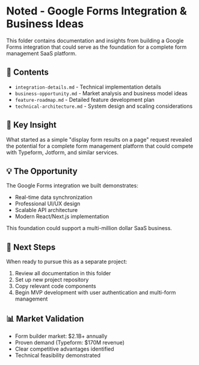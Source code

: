 # Noted - Google Forms Integration & Business Ideas

This folder contains documentation and insights from building a Google Forms integration that could serve as the foundation for a complete form management SaaS platform.

## 📁 Contents

- `integration-details.md` - Technical implementation details
- `business-opportunity.md` - Market analysis and business model ideas
- `feature-roadmap.md` - Detailed feature development plan
- `technical-architecture.md` - System design and scaling considerations

## 🎯 Key Insight

What started as a simple "display form results on a page" request revealed the potential for a complete form management platform that could compete with Typeform, Jotform, and similar services.

## 💡 The Opportunity

The Google Forms integration we built demonstrates:

- Real-time data synchronization
- Professional UI/UX design
- Scalable API architecture
- Modern React/Next.js implementation

This foundation could support a multi-million dollar SaaS business.

## 🚀 Next Steps

When ready to pursue this as a separate project:

1. Review all documentation in this folder
2. Set up new project repository
3. Copy relevant code components
4. Begin MVP development with user authentication and multi-form management

## 📊 Market Validation

- Form builder market: $2.1B+ annually
- Proven demand (Typeform: $170M revenue)
- Clear competitive advantages identified
- Technical feasibility demonstrated
